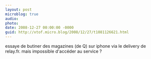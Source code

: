```yaml
---
layout: post
microblog: true
audio: 
photo: 
date: 2008-12-27 00:00:00 -0000
guid: http://xtof.micro.blog/2008/12/27/t1081126621.html
---
```

essaye de butiner des magazines (de Q) sur iphone via le delivery de relay.fr. mais impossible d'accéder au service ?

